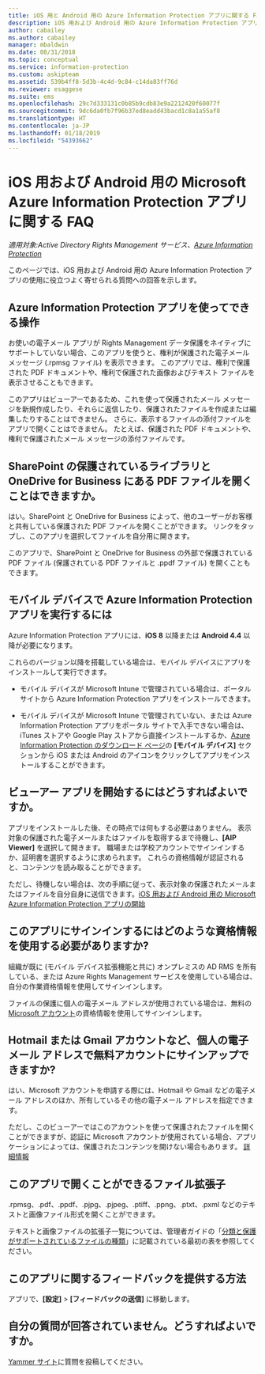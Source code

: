 ```yaml
---
title: iOS 用と Android 用の Azure Information Protection アプリに関する FAQ
description: iOS 用および Android 用の Azure Information Protection アプリの使用に役立つよく寄せられる質問
author: cabailey
ms.author: cabailey
manager: mbaldwin
ms.date: 08/31/2018
ms.topic: conceptual
ms.service: information-protection
ms.custom: askipteam
ms.assetid: 539b4ff8-5d3b-4c4d-9c84-c14da83ff76d
ms.reviewer: esaggese
ms.suite: ems
ms.openlocfilehash: 29c7d333131c0b85b9cdb83e9a2212420f60077f
ms.sourcegitcommit: 9dc6da0fb7f96b37ed8eadd43bacd1c8a1a55af8
ms.translationtype: HT
ms.contentlocale: ja-JP
ms.lasthandoff: 01/18/2019
ms.locfileid: "54393662"
---
```

# <a name="faqs-for-microsoft-azure-information-protection-app-for-ios-and-android"></a>iOS 用および Android 用の Microsoft Azure Information Protection アプリに関する FAQ

*適用対象:Active Directory Rights Management サービス、[Azure Information Protection](https://azure.microsoft.com/pricing/details/information-protection)*

このページでは、iOS 用および Android 用の Azure Information Protection アプリの使用に役立つよく寄せられる質問への回答を示します。

## <a name="what-can-i-do-with-the-azure-information-protection-app"></a>Azure Information Protection アプリを使ってできる操作

お使いの電子メール アプリが Rights Management データ保護をネイティブにサポートしていない場合、このアプリを使うと、権利が保護された電子メール メッセージ (.rpmsg ファイル) を表示できます。 このアプリでは、権利で保護された PDF ドキュメントや、権利で保護された画像およびテキスト ファイルを表示させることもできます。 

このアプリはビューアーであるため、これを使って保護されたメール メッセージを新規作成したり、それらに返信したり、保護されたファイルを作成または編集したりすることはできません。 さらに、表示するファイルの添付ファイルをアプリで開くことはできません。 たとえば、保護された PDF ドキュメントや、権利で保護されたメール メッセージの添付ファイルです。

## <a name="can-i-open-pdf-files-that-are-in-sharepoint-protected-libraries-and-onedrive-for-business"></a>SharePoint の保護されているライブラリと OneDrive for Business にある PDF ファイルを開くことはできますか。

はい。SharePoint と OneDrive for Business によって、他のユーザーがお客様と共有している保護された PDF ファイルを開くことができます。 リンクをタップし、このアプリを選択してファイルを自分用に開きます。 

このアプリで、SharePoint と OneDrive for Business の外部で保護されている PDF ファイル (保護されている PDF ファイルと .ppdf ファイル) を開くこともできます。

## <a name="can-my-mobile-device-run-the-azure-information-protection-app"></a>モバイル デバイスで Azure Information Protection アプリを実行するには

Azure Information Protection アプリには、**iOS 8** 以降または **Android 4.4** 以降が必要になります。

これらのバージョン以降を搭載している場合は、モバイル デバイスにアプリをインストールして実行できます。

- モバイル デバイスが Microsoft Intune で管理されている場合は、ポータル サイトから Azure Information Protection アプリをインストールできます。

- モバイル デバイスが Microsoft Intune で管理されていない、または Azure Information Protection アプリをポータル サイトで入手できない場合は、iTunes ストアや Google Play ストアから直接インストールするか、[Azure Information Protection のダウンロード ページ](https://portal.azurerms.com/#/download)の **[モバイル デバイス]** セクションから iOS または Android のアイコンをクリックしてアプリをインストールすることができます。 

## <a name="how-do-i-get-started-with-the-viewer-app"></a>ビューアー アプリを開始するにはどうすればよいですか。

アプリをインストールした後、その時点では何もする必要はありません。 表示対象の保護された電子メールまたはファイルを取得するまで待機し、**[AIP Viewer]** を選択して開きます。 職場または学校アカウントでサインインするか、証明書を選択するように求められます。 これらの資格情報が認証されると、コンテンツを読み取ることができます。

ただし、待機しない場合は、次の手順に従って、表示対象の保護されたメールまたはファイルを自分自身に送信できます。[iOS 用および Android 用の Microsoft Azure Information Protection アプリの開始](mobile-app-get-started.md) 

## <a name="what-credentials-should-i-use-to-sign-in-to-this-app"></a>このアプリにサインインするにはどのような資格情報を使用する必要がありますか?

組織が既に (モバイル デバイス拡張機能と共に) オンプレミスの AD RMS を所有している、または Azure Rights Management サービスを使用している場合は、自分の作業資格情報を使用してサインインします。 

ファイルの保護に個人の電子メール アドレスが使用されている場合は、無料の [Microsoft アカウント](https://signup.live.com)の資格情報を使用してサインインします。

## <a name="can-i-sign-up-for-the-free-account-with-my-personal-email-address-such-as-a-hotmail-or-gmail-account"></a>Hotmail または Gmail アカウントなど、個人の電子メール アドレスで無料アカウントにサインアップできますか?

はい、Microsoft アカウントを申請する際には、Hotmail や Gmail などの電子メール アドレスのほか、所有しているその他の電子メール アドレスを指定できます。 

ただし、このビューアーではこのアカウントを使って保護されたファイルを開くことができますが、認証に Microsoft アカウントが使用されている場合、アプリケーションによっては、保護されたコンテンツを開けない場合もあります。 [詳細情報](../secure-collaboration-documents.md#supported-scenarios-for-opening-protected-documents)

## <a name="which-file-extensions-can-i-open-with-this-app"></a>このアプリで開くことができるファイル拡張子

.rpmsg、.pdf、.ppdf、.pjpg、.pjpeg、.ptiff、.ppng、.ptxt、.pxml などのテキストと画像ファイル形式を開くことができます。

テキストと画像ファイルの拡張子一覧については、管理者ガイドの「[分類と保護がサポートされているファイルの種類](client-admin-guide-file-types.md#supported-file-types-for-classification-and-protection)」に記載されている最初の表を参照してください。

##  <a name="how-do-i-provide-feedback-about-this-app"></a>このアプリに関するフィードバックを提供する方法

アプリで、**[設定]** > **[フィードバックの送信]** に移動します。


## <a name="my-question-has-not-been-answeredwhat-should-i-do"></a>自分の質問が回答されていません。どうすればよいですか。

[Yammer サイト](https://www.yammer.com/AskIPTeam)に質問を投稿してください。
